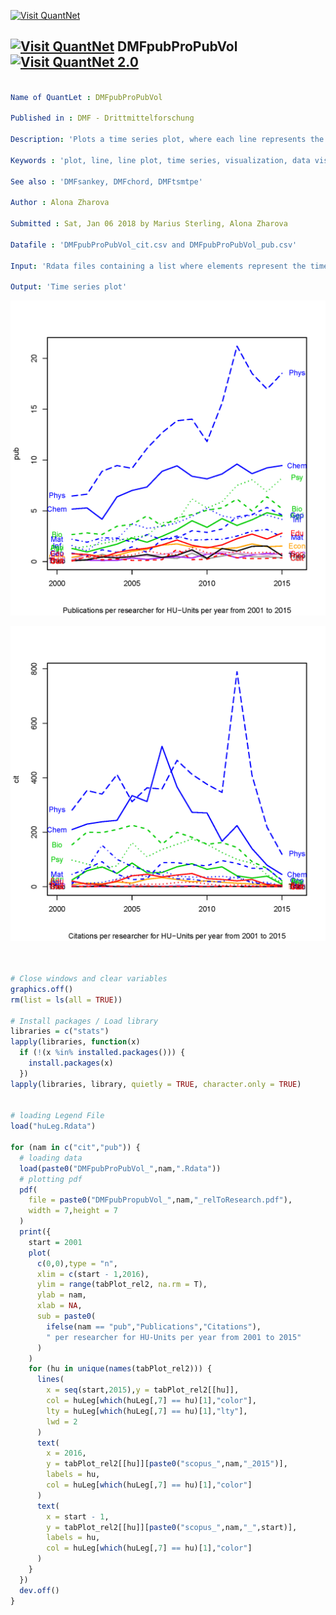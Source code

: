 
[<img src="https://github.com/QuantLet/Styleguide-and-Validation-procedure/blob/master/pictures/banner.png" alt="Visit QuantNet">](http://quantlet.de/index.php?p=info)

## [<img src="https://github.com/QuantLet/Styleguide-and-Validation-procedure/blob/master/pictures/qloqo.png" alt="Visit QuantNet">](http://quantlet.de/) **DMFpubProPubVol** [<img src="https://github.com/QuantLet/Styleguide-and-Validation-procedure/blob/master/pictures/QN2.png" width="60" alt="Visit QuantNet 2.0">](http://quantlet.de/d3/ia)


```yaml

Name of QuantLet : DMFpubProPubVol

Published in : DMF - Drittmittelforschung

Description: 'Plots a time series plot, where each line represents the mean citations or publications of researchers per university Unit and year.'

Keywords : 'plot, line, line plot, time series, visualization, data visualization, analysis, discriptive methods, graphical representation, discriptive, descriptive-statistics'

See also : 'DMFsankey, DMFchord, DMFtsmtpe'

Author : Alona Zharova

Submitted : Sat, Jan 06 2018 by Marius Sterling, Alona Zharova

Datafile : 'DMFpubProPubVol_cit.csv and DMFpubProPubVol_pub.csv'

Input: 'Rdata files containing a list where elements represent the time series for a university Unit'

Output: 'Time series plot'
```

![Picture1](DMFpubPropubVol_pub_relToResearch.png)

![Picture1](DMFpubPropubVol_cit_relToResearch.png)


```r


# Close windows and clear variables
graphics.off()
rm(list = ls(all = TRUE))

# Install packages / Load library
libraries = c("stats")
lapply(libraries, function(x)
  if (!(x %in% installed.packages())) {
    install.packages(x)
  })
lapply(libraries, library, quietly = TRUE, character.only = TRUE)


# loading Legend File
load("huLeg.Rdata")

for (nam in c("cit","pub")) {
  # loading data
  load(paste0("DMFpubProPubVol_",nam,".Rdata"))
  # plotting pdf
  pdf(
    file = paste0("DMFpubPropubVol_",nam,"_relToResearch.pdf"),
    width = 7,height = 7
  )
  print({
    start = 2001
    plot(
      c(0,0),type = "n",
      xlim = c(start - 1,2016),
      ylim = range(tabPlot_rel2, na.rm = T),
      ylab = nam,
      xlab = NA,
      sub = paste0(
        ifelse(nam == "pub","Publications","Citations"),
        " per researcher for HU-Units per year from 2001 to 2015"
      )
    )
    for (hu in unique(names(tabPlot_rel2))) {
      lines(
        x = seq(start,2015),y = tabPlot_rel2[[hu]],
        col = huLeg[which(huLeg[,7] == hu)[1],"color"],
        lty = huLeg[which(huLeg[,7] == hu)[1],"lty"],
        lwd = 2
      )
      text(
        x = 2016,
        y = tabPlot_rel2[[hu]][paste0("scopus_",nam,"_2015")],
        labels = hu,
        col = huLeg[which(huLeg[,7] == hu)[1],"color"]
      )
      text(
        x = start - 1,
        y = tabPlot_rel2[[hu]][paste0("scopus_",nam,"_",start)],
        labels = hu,
        col = huLeg[which(huLeg[,7] == hu)[1],"color"]
      )
    }
  })
  dev.off()
}
        
```
